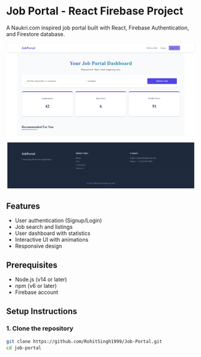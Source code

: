 # Job Portal - React Firebase Project

A Naukri.com inspired job portal built with React, Firebase Authentication, and Firestore database.

![Project Screenshot](https://github.com/RohitSingh1999/Job-Portal/blob/master/public/signup.png)


## Features

- User authentication (Signup/Login)
- Job search and listings
- User dashboard with statistics
- Interactive UI with animations
- Responsive design

## Prerequisites

- Node.js (v14 or later)
- npm (v6 or later)
- Firebase account

## Setup Instructions

### 1. Clone the repository

```bash
git clone https://github.com/RohitSingh1999/Job-Portal.git
cd job-portal